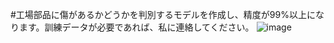 #工場部品に傷があるかどうかを判別するモデルを作成し、精度が99%以上になります。訓練データが必要であれば、私に連絡してください。
![image](https://github.com/MaiEmily/map/blob/master/public/image/20190528145810708.png)

